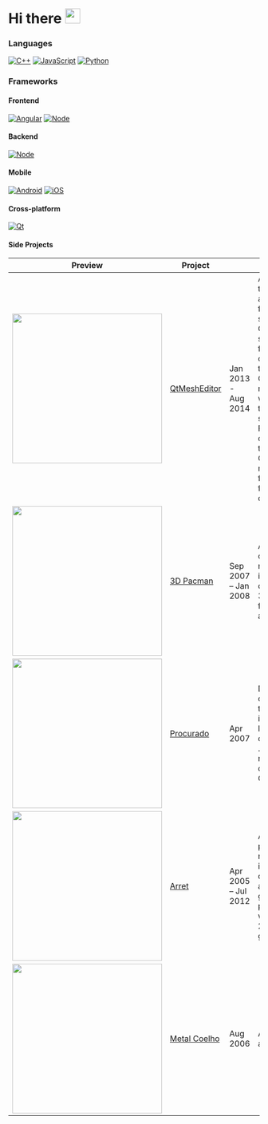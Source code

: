 <a name="top"></a>
# Hi there <a href="https://ppl.moe/u/xanny/" target="_blank"><img src="https://raw.githubusercontent.com/devxan/devxan/master/wave.gif" width="30px"></a>

### Languages
[![C++](https://img.shields.io/badge/C%2B%2B-00599C?style=for-the-badge&logo=c%2B%2B&logoColor=white)](https://isocpp.org/)
[![JavaScript](https://img.shields.io/badge/JavaScript-323330?style=for-the-badge&logo=javascript&logoColor=F7DF1E)](https://github.com/fernandotonon)
[![Python](https://img.shields.io/badge/Python-14354C?style=for-the-badge&logo=python&logoColor=white)](https://github.com/fernandotonon)

### Frameworks

#### Frontend
[![Angular](https://img.shields.io/badge/Angular-AAAAAA?style=for-the-badge&logo=angular&logoColor=ff0000)](https://angular.io/)
[![Node](https://img.shields.io/badge/React-00599C?style=for-the-badge&logo=React&logoColor=ffffff)](https://github.com/fernandotonon)

#### Backend
[![Node](https://img.shields.io/badge/Node-34354C?style=for-the-badge&logo=javascript)](https://github.com/fernandotonon)

#### Mobile
[![Android](https://img.shields.io/badge/Android-3DDC84?style=for-the-badge&logo=android&logoColor=white)](https://developer.android.com)
[![iOS](https://img.shields.io/badge/iOS-000000?style=for-the-badge&logo=ios&logoColor=white)](https://developer.apple.com)

#### Cross-platform
[![Qt](https://img.shields.io/badge/Qt-5.15-41cd52.svg)](https://www.qt.io/)

#### Side Projects

|Preview|Project||Description|Technologies|
|---|---|---|---|---|
|<img src="https://drive.google.com/uc?id=1PdNz9a5H_AWbZvIHi19rShPn-njKFjNE" width="300px"></img>|[QtMeshEditor](https://github.com/fernandotonon/QtMeshEditor)|Jan 2013 - Aug 2014|A 3D Modelling tool I made to adapt models from different sources to Ogre3D skeleton/material format. I also contributed to the project OgreAssimp with minor bug fixing when building in the Linux system. A French contributor from the Ogre Community made a feature for splitting up to four different camera angles.|C++, Qt, Ogre, Assimp, CMake|
|<img src="https://drive.google.com/uc?id=1hgDptBEavPewDSpkUs4KaJMWOziGVkny" width="300px"></img>|[3D Pacman](https://bitbucket.org/hogpog/come-come-3d/src/master/)|Sep 2007 – Jan 2008|A remake of the classic pacman made for an indie game contest. Team: A 3D Designer, a fellow developer, and me|C++, Irrlicht|
|<img src="https://drive.google.com/uc?id=1o4jqxg5uFRrk6y0EYU_Go-5vPPL4TNzZ" width="300px"></img>|[Procurado](https://bitbucket.org/hogpog/procurado/src/master/)|Apr 2007|Draft of a car chasing game. In this game, I’ve implemented loading the 3D objects from .OBJ format and rendering them directly on OpenGL.|C++, SDL, OpenGL|
|<img src="https://drive.google.com/uc?id=1I2B-_a9y09oQNPpq8h5rpMN6YZoGtxBJ" width="300px"></img>|[Arret](https://github.com/fernandotonon/arret_antigo)|Apr 2005 – Jul 2012|A MMORPG project (the first mistake of most indie developers). It is a client-server game, the project started with an idea of a 2D game and grew to 3D.|C++, SDL, Boost::Asio, Ogre3D, Qt, PostgreSQL|
|<img src="https://drive.google.com/uc?id=1QUyUa0sd_0_CTv_vRbZ8cFrYfUSl8VCr" width="300px"></img>|[Metal Coelho](https://bitbucket.org/hogpog/metal-coelho/src/master/)|Aug 2006|A game made for a game contest.|C++, SDL|
